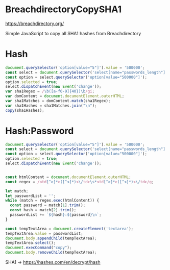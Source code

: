 # BreachdirectoryCopySHA1

https://breachdirectory.org/

Simple JavaScript to copy all SHA1 hashes from Breachdirectory

# Hash

```javascript
document.querySelector('option[value="5"]').value = '500000';
const select = document.querySelector('select[name="passwords_length"]');
const option = select.querySelector('option[value="500000"]');
option.selected = true;
select.dispatchEvent(new Event('change'));
var sha1Regex = /\b([a-f0-9]{40})\b/gi;
var domContent = document.documentElement.outerHTML;
var sha1Matches = domContent.match(sha1Regex);
var sha1Hashes = sha1Matches.join("\n");
copy(sha1Hashes);
```

# Hash:Password

```javascript
document.querySelector('option[value="5"]').value = '500000';
const select = document.querySelector('select[name="passwords_length"]');
const option = select.querySelector('option[value="500000"]');
option.selected = true;
select.dispatchEvent(new Event('change'));


const htmlContent = document.documentElement.outerHTML;
const regex = /<td[^>]*>([^<]*)<\/td>\s*<td[^>]*>([^<]*)<\/td>/g;

let match;
let passwordList = '';
while (match = regex.exec(htmlContent)) {
  const password = match[1].trim();
  const hash = match[2].trim();
  passwordList += `${hash}:${password}\n`;
}

const tempTextArea = document.createElement('textarea');
tempTextArea.value = passwordList;
document.body.appendChild(tempTextArea);
tempTextArea.select();
document.execCommand("copy");
document.body.removeChild(tempTextArea);

```

SHA1 -> https://hashes.com/en/decrypt/hash

